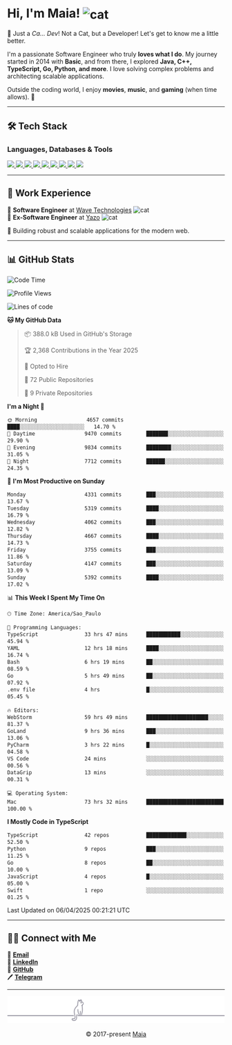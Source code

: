 <h1 align="left">Hi, I'm Maia! 
<img src="https://emojis.slackmojis.com/emojis/images/1643509834/36299/black-cat.gif?1643509834" width="50" height="60" align="center" alt="cat"/>
</h1>

🎩 Just a *Ca... Dev*! Not a Cat, but a Developer! Let's get to know me a little better.

I'm a passionate Software Engineer who truly **loves what I do**. My journey started in 2014 with **Basic**, and from there, I explored **Java, C++, TypeScript, Go, Python, and more**. I love solving complex problems and architecting scalable applications.

Outside the coding world, I enjoy **movies**, **music**, and **gaming** (when time allows). 🚀

---

## 🛠️ Tech Stack

### Languages, Databases & Tools
<p>
  <a href="https://www.typescriptlang.org">
    <img src="https://skillicons.dev/icons?i=ts" />
  </a>
  <a href="https://go.dev">
    <img src="https://skillicons.dev/icons?i=go" />
  </a>
  <a href="https://www.python.org">
    <img src="https://skillicons.dev/icons?i=python" />
  </a>
  <a href="https://gradle.org">
    <img src="https://skillicons.dev/icons?i=gradle" />
  </a>
  <a href="https://redis.io">
    <img src="https://skillicons.dev/icons?i=redis" />
  </a>
  <a href="https://www.mongodb.com">
    <img src="https://skillicons.dev/icons?i=mongodb" />
  </a>
  <a href="https://nodejs.org">
    <img src="https://skillicons.dev/icons?i=nodejs" />
  </a>
  <a href="https://www.javascript.com">
    <img src="https://skillicons.dev/icons?i=js" />
  </a>
  <a href="https://www.docker.com">
    <img src="https://skillicons.dev/icons?i=docker" />
  </a>
</p>

---

## 💼 Work Experience

🔹 **Software Engineer** at [Wave Technologies](https://www.linkedin.com/company/wave-technologies-oficial/)   <img src="https://media.giphy.com/media/WUlplcMpOCEmTGBtBW/giphy.gif" width="30" alt="cat"> <br>
🔹 **Ex-Software Engineer** at [Yazo](https://yazo.com.br/) <img src="https://media.giphy.com/media/WUlplcMpOCEmTGBtBW/giphy.gif" width="30" alt="cat"> <br>

🚀 Building robust and scalable applications for the modern web.

---

## 📊 GitHub Stats

<!--START_SECTION:waka-->
![Code Time](http://img.shields.io/badge/Code%20Time-5%2C726%20hrs%2031%20mins-blue)

![Profile Views](http://img.shields.io/badge/Profile%20Views-6-blue)

![Lines of code](https://img.shields.io/badge/From%20Hello%20World%20I%27ve%20Written-7.7%20million%20lines%20of%20code-blue)

**🐱 My GitHub Data** 

> 📦 388.0 kB Used in GitHub's Storage 
 > 
> 🏆 2,368 Contributions in the Year 2025
 > 
> 💼 Opted to Hire
 > 
> 📜 72 Public Repositories 
 > 
> 🔑 9 Private Repositories 
 > 
**I'm a Night 🦉** 

```text
🌞 Morning                4657 commits        ████░░░░░░░░░░░░░░░░░░░░░   14.70 % 
🌆 Daytime                9470 commits        ███████░░░░░░░░░░░░░░░░░░   29.90 % 
🌃 Evening                9834 commits        ████████░░░░░░░░░░░░░░░░░   31.05 % 
🌙 Night                  7712 commits        ██████░░░░░░░░░░░░░░░░░░░   24.35 % 
```
📅 **I'm Most Productive on Sunday** 

```text
Monday                   4331 commits        ███░░░░░░░░░░░░░░░░░░░░░░   13.67 % 
Tuesday                  5319 commits        ████░░░░░░░░░░░░░░░░░░░░░   16.79 % 
Wednesday                4062 commits        ███░░░░░░░░░░░░░░░░░░░░░░   12.82 % 
Thursday                 4667 commits        ████░░░░░░░░░░░░░░░░░░░░░   14.73 % 
Friday                   3755 commits        ███░░░░░░░░░░░░░░░░░░░░░░   11.86 % 
Saturday                 4147 commits        ███░░░░░░░░░░░░░░░░░░░░░░   13.09 % 
Sunday                   5392 commits        ████░░░░░░░░░░░░░░░░░░░░░   17.02 % 
```


📊 **This Week I Spent My Time On** 

```text
🕑︎ Time Zone: America/Sao_Paulo

💬 Programming Languages: 
TypeScript               33 hrs 47 mins      ███████████░░░░░░░░░░░░░░   45.94 % 
YAML                     12 hrs 18 mins      ████░░░░░░░░░░░░░░░░░░░░░   16.74 % 
Bash                     6 hrs 19 mins       ██░░░░░░░░░░░░░░░░░░░░░░░   08.59 % 
Go                       5 hrs 49 mins       ██░░░░░░░░░░░░░░░░░░░░░░░   07.92 % 
.env file                4 hrs               █░░░░░░░░░░░░░░░░░░░░░░░░   05.45 % 

🔥 Editors: 
WebStorm                 59 hrs 49 mins      ████████████████████░░░░░   81.37 % 
GoLand                   9 hrs 36 mins       ███░░░░░░░░░░░░░░░░░░░░░░   13.06 % 
PyCharm                  3 hrs 22 mins       █░░░░░░░░░░░░░░░░░░░░░░░░   04.58 % 
VS Code                  24 mins             ░░░░░░░░░░░░░░░░░░░░░░░░░   00.56 % 
DataGrip                 13 mins             ░░░░░░░░░░░░░░░░░░░░░░░░░   00.31 % 

💻 Operating System: 
Mac                      73 hrs 32 mins      █████████████████████████   100.00 % 
```

**I Mostly Code in TypeScript** 

```text
TypeScript               42 repos            █████████████░░░░░░░░░░░░   52.50 % 
Python                   9 repos             ███░░░░░░░░░░░░░░░░░░░░░░   11.25 % 
Go                       8 repos             ██░░░░░░░░░░░░░░░░░░░░░░░   10.00 % 
JavaScript               4 repos             █░░░░░░░░░░░░░░░░░░░░░░░░   05.00 % 
Swift                    1 repo              ░░░░░░░░░░░░░░░░░░░░░░░░░   01.25 % 
```




 Last Updated on 06/04/2025 00:21:21 UTC
<!--END_SECTION:waka-->

---

## 👯‍👨 Connect with Me
📧 **[Email](mailto:gabrielmaialva33@gmail.com)**  
🔗 **[LinkedIn](https://www.linkedin.com/in/gabriel-maia-183984239)**  
🐙 **[GitHub](https://github.com/gabrielmaialva33)**  
🖊 **[Telegram](https://t.me/sr_mrootx)**

---

<p align="center"><img src="https://raw.githubusercontent.com/gabrielmaialva33/gabrielmaialva33/master/assets/gray0_ctp_on_line.svg?sanitize=true" /></p>
<p align="center">&copy; 2017-present <a href="https://github.com/gabrielmaialva33/" target="_blank">Maia</a></p>
